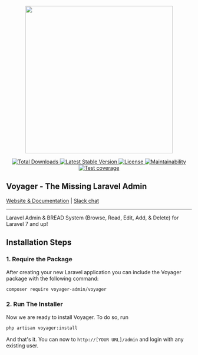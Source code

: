 <p align="center"><a href="https://the-control-group.github.io/voyager/" target="_blank"><img width="400" src="https://s3.amazonaws.com/thecontrolgroup/voyager.png"></a></p>

<p align="center">
    <a href="https://packagist.org/packages/voyager-admin/voyager">
        <img src="https://poser.pugx.org/voyager-admin/voyager/downloads.svg?format=flat" alt="Total Downloads">
    </a>
    <a href="https://packagist.org/packages/voyager-admin/voyager">
        <img src="https://poser.pugx.org/voyager-admin/voyager/v/stable.svg?format=flat" alt="Latest Stable Version">
    </a>
    <a href="https://packagist.org/packages/voyager-admin/voyager">
        <img src="https://poser.pugx.org/voyager-admin/voyager/license.svg?format=flat" alt="License">
    </a>
    <a href="https://codeclimate.com/github/voyager-admin/voyager/maintainability">
        <img src="https://api.codeclimate.com/v1/badges/3e0cebb42838d9344097/maintainability" alt="Maintainability">
    </a>
    <a href="https://codeclimate.com/github/voyager-admin/voyager/test_coverage">
        <img src="https://api.codeclimate.com/v1/badges/3e0cebb42838d9344097/test_coverage" alt="Test coverage">
    </a>
</p>

<p align="center">
    <h2>Voyager - The Missing Laravel Admin</h2>
    <a href="https://laravelvoyager.com" target="_blank">Website & Documentation</a>
    |
    <a href="https://voyager-slack-invitation.herokuapp.com" target="_blank">Slack chat</a>
</p>

<hr>

Laravel Admin & BREAD System (Browse, Read, Edit, Add, & Delete) for Laravel 7 and up!

## Installation Steps

### 1. Require the Package

After creating your new Laravel application you can include the Voyager package with the following command:

```bash
composer require voyager-admin/voyager
```

### 2. Run The Installer

Now we are ready to install Voyager. To do so, run

```bash
php artisan voyager:install
```

And that's it. You can now to `http://[YOUR URL]/admin` and login with any existing user.